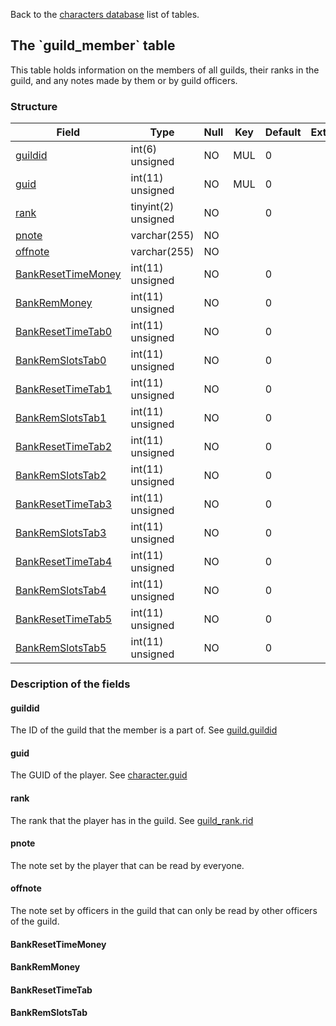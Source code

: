 Back to the [characters database](charactersdb_struct) list of tables.

The \`guild\_member\` table
---------------------------

This table holds information on the members of all guilds, their ranks in the guild, and any notes made by them or by guild officers.

### Structure

| **Field**                                             | **Type**            | **Null** | **Key** | **Default** | **Extra** |
|-------------------------------------------------------|---------------------|----------|---------|-------------|-----------|
| [guildid](Guild_member#guildid)                       | int(6) unsigned     | NO       | MUL     | 0           |           |
| [guid](Guild_member#guid)                             | int(11) unsigned    | NO       | MUL     | 0           |           |
| [rank](Guild_member#rank)                             | tinyint(2) unsigned | NO       |         | 0           |           |
| [pnote](Guild_member#pnote)                           | varchar(255)        | NO       |         |             |           |
| [offnote](Guild_member#offnote)                       | varchar(255)        | NO       |         |             |           |
| [BankResetTimeMoney](Guild_member#bankresettimemoney) | int(11) unsigned    | NO       |         | 0           |           |
| [BankRemMoney](Guild_member#bankremmoney)             | int(11) unsigned    | NO       |         | 0           |           |
| [BankResetTimeTab0](Guild_member#bankresettimetab)    | int(11) unsigned    | NO       |         | 0           |           |
| [BankRemSlotsTab0](Guild_member#bankremslotstab)      | int(11) unsigned    | NO       |         | 0           |           |
| [BankResetTimeTab1](Guild_member#bankresettimetab)    | int(11) unsigned    | NO       |         | 0           |           |
| [BankRemSlotsTab1](Guild_member#bankremslotstab)      | int(11) unsigned    | NO       |         | 0           |           |
| [BankResetTimeTab2](Guild_member#bankresettimetab)    | int(11) unsigned    | NO       |         | 0           |           |
| [BankRemSlotsTab2](Guild_member#bankremslotstab)      | int(11) unsigned    | NO       |         | 0           |           |
| [BankResetTimeTab3](Guild_member#bankresettimetab)    | int(11) unsigned    | NO       |         | 0           |           |
| [BankRemSlotsTab3](Guild_member#bankremslotstab)      | int(11) unsigned    | NO       |         | 0           |           |
| [BankResetTimeTab4](Guild_member#bankresettimetab)    | int(11) unsigned    | NO       |         | 0           |           |
| [BankRemSlotsTab4](Guild_member#bankremslotstab)      | int(11) unsigned    | NO       |         | 0           |           |
| [BankResetTimeTab5](Guild_member#bankresettimetab)    | int(11) unsigned    | NO       |         | 0           |           |
| [BankRemSlotsTab5](Guild_member#bankremslotstab)      | int(11) unsigned    | NO       |         | 0           |           |

### Description of the fields

#### guildid

The ID of the guild that the member is a part of. See [guild.guildid](guild#guildid)

#### guid

The GUID of the player. See [character.guid](character#guid)

#### rank

The rank that the player has in the guild. See [guild\_rank.rid](guild_rank#rid)

#### pnote

The note set by the player that can be read by everyone.

#### offnote

The note set by officers in the guild that can only be read by other officers of the guild.

#### BankResetTimeMoney

#### BankRemMoney

#### BankResetTimeTab

#### BankRemSlotsTab
